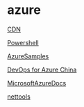 # azure
[CDN][Mooncake CDN Team]

[Powershell][PowerShell Team]

[AzureSamples][Azure Samples]

[DevOps for Azure China][DevOps Open Source Solution for Azure China]

[MicrosoftAzureDocs]

[nettools]

<!-- Local -->
[AzurePowerShelModules]: documentation/azure-powershell-modules.md
[nettools]: nettools


<!-- External -->

[Mooncake CDN Team]: https://github.com/mccdn
[AzGallery]: https://www.powershellgallery.com/packages/Az/
[PowerShellCore]: https://github.com/PowerShell/PowerShell/releases/latest
[DevOps Open Source Solution for Azure China]: https://github.com/Azure/container-service-for-azure-china
[FastTrack for Azure]: https://github.com/Azure/fta-azurechina
[CDS]: https://github.com/Azure/China-Data-Solutions



[PowerShell Team]: https://github.com/PowerShell
[Azure Samples]: https://github.com/Azure-Samples



<!-- Docs -->

[MicrosoftAzureDocs]: https://docs.microsoft.com/en-us/azure/
[Azure China 21Vianet]: https://docs.microsoft.com/en-us/azure/china/

